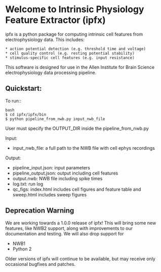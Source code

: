 Welcome to Intrinsic Physiology Feature Extractor (ipfx)
========================================================

ipfx is a python package for computing intrinsic cell features from electrophysiology data.  This includes:

    * action potential detection (e.g. threshold time and voltage)
    * cell quality control (e.g. resting potential stability)
    * stimulus-specific cell features (e.g. input resistance)

This software is designed for use in the Allen Institute for Brain Science electrophysiology data processing pipeline.

## Quickstart:

To run::

    bash
    $ cd ipfx/ipfx/bin
    $ python pipeline_from_nwb.py input_nwb_file

User must specify the OUTPUT_DIR inside the pipeline_from_nwb.py

Input:
* input_nwb_file: a full path to the NWB file with cell ephys recordings

Output:

 * pipeline_input.json: input parameters
 * pipeline_output.json: output including cell features
 * output.nwb: NWB file including spike times
 * log.txt: run log
 * qc_figs: index.html includes cell figures and feature table and sweep.html includes sweep figures


Deprecation Warning
-------------------
We are working towards a 1.0.0 release of ipfx! This will bring some new features, like NWB2 support, along with improvements to our documentation and testing. We will also drop support for
- NWB1
- Python 2

Older versions of ipfx will continue to be available, but may receive only occasional bugfixes and patches.
